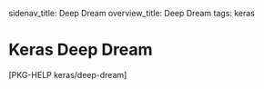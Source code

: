 sidenav_title: Deep Dream
overview_title: Deep Dream
tags: keras

# Keras Deep Dream

[PKG-HELP keras/deep-dream]
